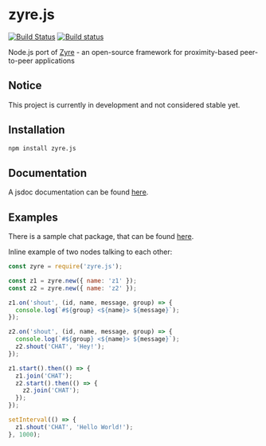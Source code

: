 # zyre.js

[![Build Status](https://travis-ci.org/interpretor/zyre.js.svg?branch=master)](https://travis-ci.org/interpretor/zyre.js)
[![Build status](https://ci.appveyor.com/api/projects/status/plddo0jv41aa04j6?svg=true)](https://ci.appveyor.com/project/interpretor/zyre-js)

Node.js port of [Zyre](https://github.com/zeromq/zyre) - an open-source framework for proximity-based peer-to-peer applications

## Notice

This project is currently in development and not considered stable yet.

## Installation

```bash
npm install zyre.js
```

## Documentation

A jsdoc documentation can be found [here](https://interpretor.github.io/zyre.js/).

## Examples

There is a sample chat package, that can be found [here](https://github.com/interpretor/zyre-chat).

Inline example of two nodes talking to each other:

```js
const zyre = require('zyre.js');

const z1 = zyre.new({ name: 'z1' });
const z2 = zyre.new({ name: 'z2' });

z1.on('shout', (id, name, message, group) => {
  console.log(`#${group} <${name}> ${message}`);
});

z2.on('shout', (id, name, message, group) => {
  console.log(`#${group} <${name}> ${message}`);
  z2.shout('CHAT', 'Hey!');
});

z1.start().then(() => {
  z1.join('CHAT');
  z2.start().then(() => {
    z2.join('CHAT');
  });
});

setInterval(() => {
  z1.shout('CHAT', 'Hello World!');
}, 1000);
```
